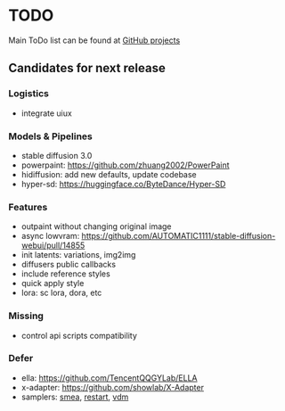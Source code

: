 # TODO

Main ToDo list can be found at [GitHub projects](https://github.com/users/vladmandic/projects)

## Candidates for next release

### Logistics

- integrate uiux

### Models & Pipelines

- stable diffusion 3.0
- powerpaint: <https://github.com/zhuang2002/PowerPaint>
- hidiffusion: add new defaults, update codebase
- hyper-sd: <https://huggingface.co/ByteDance/Hyper-SD>
  

### Features

- outpaint without changing original image
- async lowvram: <https://github.com/AUTOMATIC1111/stable-diffusion-webui/pull/14855>
- init latents: variations, img2img
- diffusers public callbacks  
- include reference styles
- quick apply style
- lora: sc lora, dora, etc

### Missing

- control api scripts compatibility

### Defer

- ella: <https://github.com/TencentQQGYLab/ELLA>
- x-adapter: <https://github.com/showlab/X-Adapter>
- samplers: [smea](https://github.com/Koishi-Star/Euler-Smea-Dyn-Sampler), [restart](https://github.com/Newbeeer/diffusion_restart_sampling), [vdm](https://github.com/huggingface/diffusers/pull/7737)
